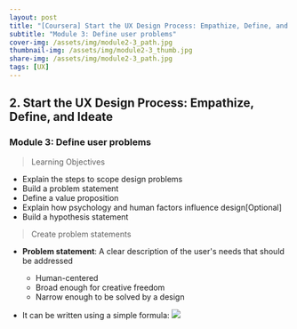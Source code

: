 ```yaml
---
layout: post
title: "[Coursera] Start the UX Design Process: Empathize, Define, and Ideate 2-3"
subtitle: "Module 3: Define user problems"
cover-img: /assets/img/module2-3_path.jpg
thumbnail-img: /assets/img/module2-3_thumb.jpg
share-img: /assets/img/module2-3_path.jpg
tags: [UX]
--- 
```


## 2. Start the UX Design Process: Empathize, Define, and Ideate
### Module 3: Define user problems

> Learning Objectives
- Explain the steps to scope design problems
- Build a problem statement
- Define a value proposition
- Explain how psychology and human factors influence design[Optional] 
- Build a hypothesis statement

> Create problem statements

- **Problem statement**: A clear description of the user's needs that should be addressed 


	- Human-centered
    - Broad enough for creative freedom
    - Narrow enough to be solved by a design
- It can be written using a simple formula:
![](https://velog.velcdn.com/images/erica990604/post/24a23ae1-1b74-4edd-bc2b-5454014f0aa9/image.png)